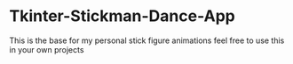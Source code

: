 # Tkinter-Stickman-Dance-App
This is the base for my personal stick figure animations
feel free to use this in your own projects
